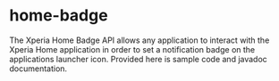 # home-badge

The Xperia Home Badge API allows any application to interact with the Xperia Home application in order to set a notification badge on the applications launcher icon.
Provided here is sample code and javadoc documentation.
